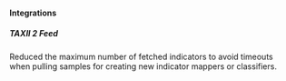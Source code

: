 
#### Integrations

##### TAXII 2 Feed

Reduced the maximum number of fetched indicators to avoid timeouts when pulling samples for creating new indicator mappers or classifiers.
